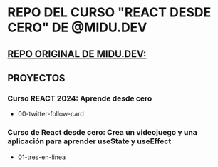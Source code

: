 # REPO DEL CURSO "REACT DESDE CERO" DE @MIDU.DEV

## [REPO ORIGINAL DE MIDU.DEV:](https://github.com/midudev/aprendiendo-react)

## PROYECTOS

### Curso REACT 2024: Aprende desde cero

- 00-twitter-follow-card

### Curso de React desde cero: Crea un videojuego y una aplicación para aprender useState y useEffect

- 01-tres-en-linea

